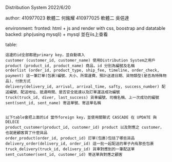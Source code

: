 Distribution System 2022/6/20

author: 
    410977023 軟體二 何銘耀
    410977025 軟體二 吳俋達

environment: 
    fronted:
        html + js and render with css, boostrap and datatable
    backed:
        php(using mysqli) + mysql
    並在iis上查看

table:

    這邊的id全部都是primary key，並自動填入
    customer (customer_id, customer_name) 使用Distribution System之用戶
    product (product_id, product_name) 商品，id 分別為編號及名稱
    orderlist (order_id, product_type, ship_fee, timeline, order_check, payment) 這一筆訂單(包裹)編號、大小、所需運費、預計送達日期、貨物類型(是否為特殊物品)、付款方式
    delivery(delivery_id, arrival, arrival_time, safty, success_number) 配送編號、配送地址、抵達時間、是否安全抵達以及訂單運送成功編號
    truck(truck_id, diver, last_success) 貨車編號、司機名稱、上一次成功的編號
    sent(sent_id, sent_name) 寄送單號、寄送單名稱
    

    以下table會把上面的id 當作foreign key，並使用關聯式 CASCADE 在 UPDATE 與 DELECE
    product_customer(product_id, customer_id) product 以及對應之 customer，也就是顧客買了什麼貨品
    order_product(order_id, product_id) 訂單(包裹)包括了哪些貨品
    delivery_order(delivery_id, order_id) 這一批一起配送的單子內有那些包裹
    truck_delivery(truck_id, delivery_id) 貨車對應到的一筆配送單
    sent_customer(sent_id, customer_id) 寄送單與對應之顧客


